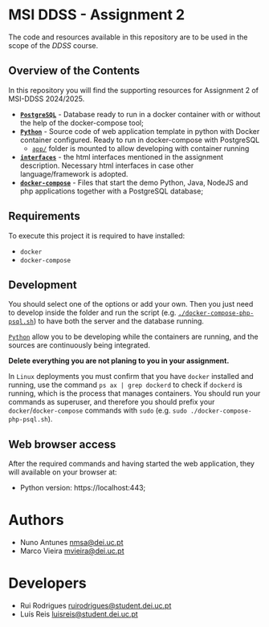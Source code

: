 # MSI DDSS - Assignment 2

The code and resources available in this repository are to be used in the scope of the _DDSS_ course.

## Overview of the Contents

In this repository you will find the supporting resources for Assignment 2 of MSI-DDSS 2024/2025.

- [**`PostgreSQL`**](postgresql) - Database ready to run in a docker container with or without the help of the docker-compose tool;
- [**`Python`**](python) - Source code of web application template in python with Docker container configured. Ready to run in docker-compose with PostgreSQL
  - [`app/`](python/app) folder is mounted to allow developing with container running
- [**`interfaces`**](interfaces) - the html interfaces mentioned in the assignment description. Necessary html interfaces in case other language/framework is adopted.
- [**`docker-compose`**](.) - Files that start the demo Python, Java, NodeJS and php applications together with a PostgreSQL database;

## Requirements

To execute this project it is required to have installed:

- `docker`
- `docker-compose`

## Development

You should select one of the options or add your own.
Then you just need to develop inside the folder and run the script (e.g. [`./docker-compose-php-psql.sh`](docker-compose-php-psql.sh)) to have both the server and the database running.

[`Python`](python) allow you to be developing while the containers are running, and the sources are continuously being integrated.

**Delete everything you are not planing to you in your assignment.**

In `Linux` deployments you must confirm that you have `docker` installed and running, use the command `ps ax | grep dockerd` to check if `dockerd` is running, which is the process that manages containers.
You should run your commands as superuser, and therefore you should prefix your `docker`/`docker-compose` commands with `sudo` (e.g. `sudo ./docker-compose-php-psql.sh`).

## Web browser access

After the required commands and having started the web application, they will available on your browser at:

- Python version: https://localhost:443;

# Authors

- Nuno Antunes <nmsa@dei.uc.pt>
- Marco Vieira <mvieira@dei.uc.pt>

# Developers

- Rui Rodrigues <ruirodrigues@student.dei.uc.pt>
- Luís Reis <luisreis@student.dei.uc.pt>
